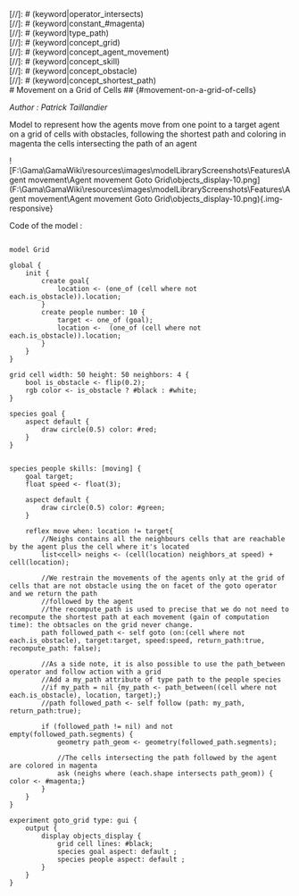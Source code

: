 [//]: # (keyword|operator_not)
<div class='gama-keyword-style' id ='138_0_405_operator-not'></div>
[//]: # (keyword|operator_intersects)
<div class='gama-keyword-style' id ='138_1_341_operator-intersects'></div>
[//]: # (keyword|constant_#magenta)
<div class='gama-keyword-style' id ='138_2_1273_constant--magenta'></div>
[//]: # (keyword|type_path)
<div class='gama-keyword-style' id ='138_3_1559_type-path'></div>
[//]: # (keyword|concept_grid)
<div class='gama-keyword-style' id ='138_4_51_concept-grid'></div>
[//]: # (keyword|concept_agent_movement)
<div class='gama-keyword-style' id ='138_5_4_concept-agent-movement'></div>
[//]: # (keyword|concept_skill)
<div class='gama-keyword-style' id ='138_6_101_concept-skill'></div>
[//]: # (keyword|concept_obstacle)
<div class='gama-keyword-style' id ='138_7_78_concept-obstacle'></div>
[//]: # (keyword|concept_shortest_path)
<div class='gama-keyword-style' id ='138_8_100_concept-shortest-path'></div>
#  Movement on a Grid of Cells ## {#movement-on-a-grid-of-cells}


_Author :  Patrick Taillandier_

Model to represent how the agents move from one point to a target agent on a grid of cells with obstacles, following the shortest path and coloring in magenta the cells intersecting the path of an agent


![F:\Gama\GamaWiki\resources\images\modelLibraryScreenshots\Features\Agent movement\Agent movement Goto Grid\objects_display-10.png](F:\Gama\GamaWiki\resources\images\modelLibraryScreenshots\Features\Agent movement\Agent movement Goto Grid\objects_display-10.png){.img-responsive}

Code of the model : 

```

model Grid

global {
	init {    
		create goal{
			location <- (one_of (cell where not each.is_obstacle)).location;
		}
		create people number: 10 {
			target <- one_of (goal);
			location <-  (one_of (cell where not each.is_obstacle)).location;
		}
	} 
}

grid cell width: 50 height: 50 neighbors: 4 {
	bool is_obstacle <- flip(0.2);
	rgb color <- is_obstacle ? #black : #white;
} 
	 
species goal {
	aspect default { 
		draw circle(0.5) color: #red;
	}
}  
	
	  
species people skills: [moving] {
	goal target;
	float speed <- float(3);
	
	aspect default {
		draw circle(0.5) color: #green;
	}
	
	reflex move when: location != target{
		//Neighs contains all the neighbours cells that are reachable by the agent plus the cell where it's located
		list<cell> neighs <- (cell(location) neighbors_at speed) + cell(location); 
		
		//We restrain the movements of the agents only at the grid of cells that are not obstacle using the on facet of the goto operator and we return the path
		//followed by the agent
		//the recompute_path is used to precise that we do not need to recompute the shortest path at each movement (gain of computation time): the obtsacles on the grid never change.
		path followed_path <- self goto (on:(cell where not each.is_obstacle), target:target, speed:speed, return_path:true, recompute_path: false);
		
		//As a side note, it is also possible to use the path_between operator and follow action with a grid
		//Add a my_path attribute of type path to the people species
		//if my_path = nil {my_path <- path_between((cell where not each.is_obstacle), location, target);}
		//path followed_path <- self follow (path: my_path,  return_path:true);
		
		if (followed_path != nil) and not empty(followed_path.segments) {
			geometry path_geom <- geometry(followed_path.segments);
			
			//The cells intersecting the path followed by the agent are colored in magenta
			ask (neighs where (each.shape intersects path_geom)) { color <- #magenta;}
		}	
	}
}

experiment goto_grid type: gui {
	output {
		display objects_display {
			grid cell lines: #black;
			species goal aspect: default ;
			species people aspect: default ;
		}
	}
}
```